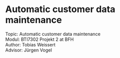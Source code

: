 # Automatic customer data maintenance

Topic: Automatic customer data maintenance  
Modul: BTI7302 Projekt 2 at BFH  
Author: Tobias Weissert  
Advisor: Jürgen Vogel  
